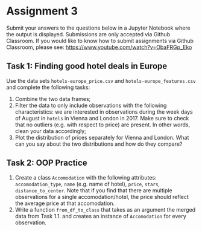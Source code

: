# Assignment 3
Submit your answers to the questions below in a Jupyter Notebook where the output is displayed. Submissions are only accepted via Github Classroom. If you would like to know how to submit assignments via Github Classroom, please see: https://www.youtube.com/watch?v=ObaFRGp_Eko


## Task 1: Finding good hotel deals in Europe
Use the data sets `hotels-europe_price.csv` and `hotels-europe_features.csv` and complete the following tasks:

1. Combine the two data frames;
2. Filter the data to only include observations with the following characteristics: we are interested in observations during the week days of August in `hotels` in Vienna and London in 2017. Make sure to check that no outliers (e.g. with respect to price) are present. In other words, clean your data accordingly;
3. Plot the distribution of prices separately for Vienna and London. What can you say about the two distributions and how do they compare?

## Task 2: OOP Practice
1. Create a class `Accomodation` with the following attributes: `accomodation_type`, `name` (e.g. name of hotel), `price`, `stars`, `distance_to_center`. Note that if you find that there are multiple observations for a single accomodation/hotel, the price should reflect the average price at that accomodation.
2. Write a function `from_df_to_class` that takes as an argument the merged data from Task 1.1. and creates an instance of `Accomodation` for every observation.

